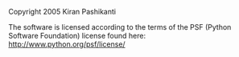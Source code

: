 Copyright 2005 Kiran Pashikanti

The software is licensed according to the terms of the PSF (Python Software Foundation) license found here: http://www.python.org/psf/license/